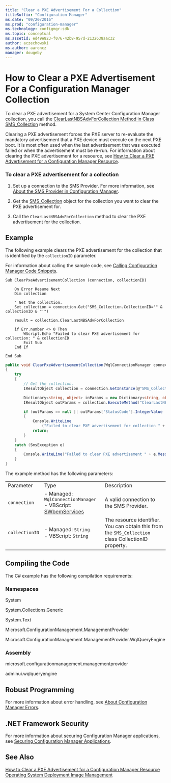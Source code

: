 ```yaml
---
title: "Clear a PXE Advertisement For a Collection"
titleSuffix: "Configuration Manager"
ms.date: "09/20/2016"
ms.prod: "configuration-manager"
ms.technology: configmgr-sdk
ms.topic: conceptual
ms.assetid: ed49e823-f076-42b8-957d-2132638aac32
author: aczechowski
ms.author: aaroncz
manager: dougeby
---
```

# How to Clear a PXE Advertisement For a Configuration Manager Collection
To clear a PXE advertisement for a System Center Configuration Manager collection, you call the [ClearLastNBSAdvForCollection Method in Class SMS_Collection](../../develop/reference/core/clients/collections/clearlastnbsadvforcollection-method-in-class-sms_collection.md) method.  

 Clearing a PXE advertisement forces the PXE server to re-evaluate the mandatory advertisement that a PXE device must execute on the next PXE boot. It is most often used when the last advertisement that was executed failed or when the advertisement must be re-run. For information about clearing the PXE advertisement for a resource, see [How to Clear a PXE Advertisement for a Configuration Manager Resource](../../develop/osd/how-to-clear-a-pxe-advertisement-for-a-configuration-manager-resource.md).  

### To clear a PXE advertisement for a collection  

1.  Set up a connection to the SMS Provider. For more information, see [About the SMS Provider in Configuration Manager](../../develop/core/understand/about-the-sms-provider-in-configuration-manager.md).  

2.  Get the [SMS_Collection](../../develop/reference/core/clients/collections/sms_collection-server-wmi-class.md) object for the collection you want to clear the PXE advertisement for.  

3.  Call the `ClearLastNBSAdvForCollection` method to clear the PXE advertisement for the collection.  

## Example  
 The following example clears the PXE advertisement for the collection that is identified by the `collectionID` parameter.  

 For information about calling the sample code, see [Calling Configuration Manager Code Snippets](../../develop/core/understand/calling-code-snippets.md).  

```vbs  
Sub ClearPxeAdvertisementCollection (connection, collectionID)  

    On Error Resume Next   
    Dim collection  

    ' Get the collection.  
    Set collection = connection.Get("SMS_Collection.CollectionID='" & collectionID & "'")  

    result = collection.ClearLastNBSAdvForCollection  

    if Err.number <> 0 Then  
        WScript.Echo "Failed to clear PXE advertisement for collection: " & collectionID  
        Exit Sub  
    End If  

End Sub  
```  

```c#  
public void ClearPxeAdvertisementCollection(WqlConnectionManager connection, string collectionID)  
{  
    try  
    {  
        // Get the collection.  
        IResultObject collection = connection.GetInstance(@"SMS_Collection.CollectionID='" + collectionID + "'");  

        Dictionary<string, object> inParams = new Dictionary<string, object>();  
        IResultObject outParams = collection.ExecuteMethod("ClearLastNBSAdvForCollection", inParams);  

        if (outParams == null || outParams["StatusCode"].IntegerValue != 0)  
        {  
            Console.WriteLine  
                ("Failed to clear PXE advertisement for collection " + collection["Name"].ToString());  
            return;  
        }  
    }  
    catch (SmsException e)  
    {  
        Console.WriteLine("Failed to clear PXE advertisement " + e.Message);  
    }  
}  

```  

 The example method has the following parameters:  

||||  
|-|-|-|  
|Parameter|Type|Description|  
|`connection`|-   Managed: `WqlConnectionManager`<br />-   VBScript: [SWbemServices](https://msdn.microsoft.com/library/aa393854.aspx)|A valid connection to the SMS Provider.|  
|`collectionID`|-   Managed: `String`<br />-   VBScript: `String`|The resource identifier. You can obtain this from the `SMS_Collection` class CollectionID property.|  

## Compiling the Code  
 The C# example has the following compilation requirements:  

### Namespaces  
 System  

 System.Collections.Generic  

 System.Text  

 Microsoft.ConfigurationManagement.ManagementProvider  

 Microsoft.ConfigurationManagement.ManagementProvider.WqlQueryEngine  

### Assembly  
 microsoft.configurationmanagement.managementprovider  

 adminui.wqlqueryengine  

## Robust Programming  
 For more information about error handling, see [About Configuration Manager Errors](../../develop/core/understand/about-configuration-manager-errors.md).  

## .NET Framework Security  
 For more information about securing Configuration Manager applications, see [Securing Configuration Manager Applications](../../develop/core/understand/securing-configuration-manager-applications.md).  

## See Also  
 [How to Clear a PXE Advertisement for a Configuration Manager Resource](../../develop/osd/how-to-clear-a-pxe-advertisement-for-a-configuration-manager-resource.md)   
 [Operating System Deployment Image Management](../../develop/osd/operating-system-deployment-image-management.md)
